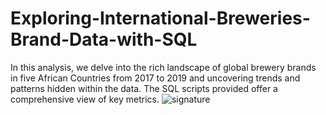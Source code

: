 # Exploring-International-Breweries-Brand-Data-with-SQL
 In this analysis, we delve into the rich landscape of global brewery brands in five  African Countries from 2017 to 2019 and  uncovering trends and patterns hidden within the data. The SQL scripts provided offer a comprehensive view of key metrics.
![signature](https://github.com/OlakunleOlatunji15/Exploring-International-Breweries-Brand-Data-with-SQL/assets/150837291/79210e1e-1fc1-4470-a106-c9f3485499d9)
